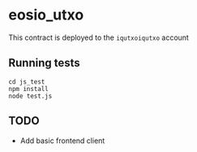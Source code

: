 # eosio_utxo

This contract is deployed to the `iqutxoiqutxo` account

## Running tests
```
cd js_test
npm install
node test.js
```

## TODO
* Add basic frontend client
